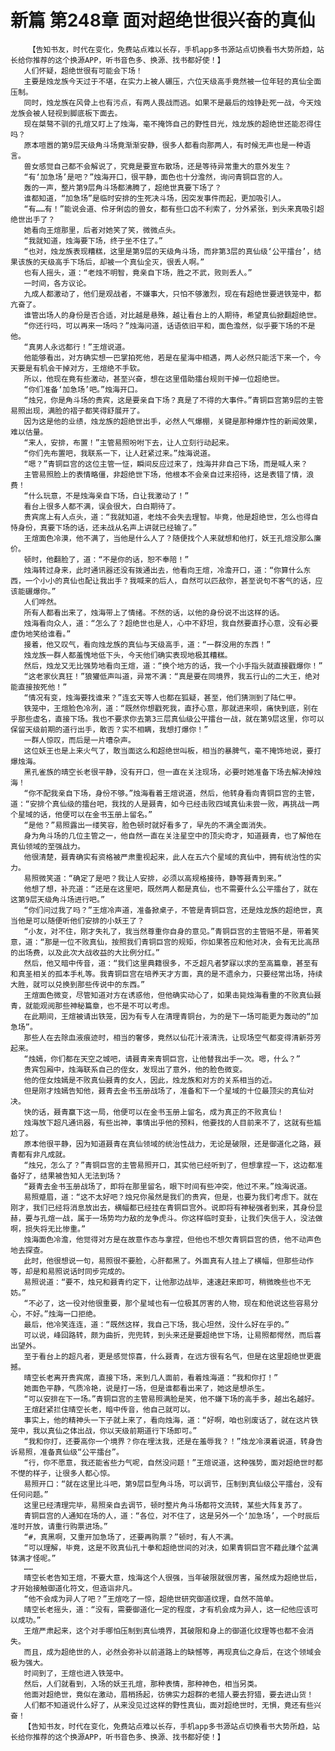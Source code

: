 # 新篇 第248章 面对超绝世很兴奋的真仙
        【告知书友，时代在变化，免费站点难以长存，手机app多书源站点切换看书大势所趋，站长给你推荐的这个换源APP，听书音色多、换源、找书都好使！】
       人们怀疑，超绝世很有可能会下场！
       主要是烛龙族今天过于不堪，在实力上被人碾压，六位天级高手竟然被一位年轻的真仙全面压制。
       同时，烛龙族在风骨上也有污点，有两人畏战而逃。如果不是最后的烛铮赴死一战，今天烛龙族会被人轻视到脚底板下面去。
       现在桀骜不驯的孔煊又盯上了烛海，毫不掩饰自己的野性目光，烛龙族的超绝世还能忍得住吗？
       原本喧嚣的第9层天级角斗场竟渐渐安静，很多人都看向那两人，有时候无声也是一种语言。
       兽女感觉自己都不会解说了，究竟是要宣布散场，还是等待异常重大的意外发生？
       “有‘加急场’是吧？”烛海开口，很平静，面色也十分澹然，询问青铜巨宫的人。
       轰的一声，整片第9层角斗场都沸腾了，超绝世真要下场了？
       谁都知道，“加急场”是临时安排的生死决斗场，因突发事件而起，更加吸引人。
       “有……有！”能说会道、伶牙俐齿的兽女，都有些口齿不利索了，分外紧张，到头来真吸引超绝世出手了？
       她看向王煊那里，后者对她笑了笑，微微点头。
       “我就知道，烛海要下场，终于坐不住了。”
       “也对，烛龙族表现糟糕，这里是第9层的天级角斗场，而非第3层的真仙级‘公平擂台’，结果该族的天级高手下场后，却被一个真仙全灭，很丢人啊。”
       也有人摇头，道：“老烛不明智，竟亲自下场，胜之不武，败则丢人。”
       一时间，各方议论。
       九成人都激动了，他们是观战者，不嫌事大，只怕不够激烈，现在有超绝世要进铁笼中，都亢奋了。
       谁管出场人的身份是否合适，对比越是悬殊，越让看台上的人期待，希望真仙掀翻超绝世。
       “你还行吗，可以再来一场吗？”烛海问道，话语依旧平和，面色澹然，似乎要下场的不是他。
       “真男人永远都行！”王煊说道。
       他能够看出，对方确实想一巴掌拍死他，若是在星海中相遇，两人必然只能活下来一个，今天要是有机会干掉对方，王煊绝不手软。
       所以，他现在竟有些激动，甚至兴奋，想在这里借助擂台规则干掉一位超绝世。
       “你们准备‘加急场’吧。”烛海开口。
       “烛兄，你是角斗场的贵宾，这是要亲自下场？真是了不得的大事件。”青铜巨宫第9层的主管易照出现，满脸的褶子都笑得舒展开了。
       因为这是他的业绩，烛龙族的超绝世出手，必然人气爆棚，关键是那种爆炸性的新闻效果，难以估量。
       “来人，安排，布置！”主管易照吩咐下去，让人立刻行动起来。
       “你们先布置吧，我联系一下，让人赶紧过来。”烛海说道。
       “嗯？”青铜巨宫的这位主管一怔，瞬间反应过来了，烛海并非自己下场，而是喊人来？
       主管易照脸上的表情略僵，非超绝世下场，他根本不会亲自过来招待，这是表错了情，浪费！
       “什么玩意，不是烛海亲自下场，白让我激动了！”
       看台上很多人都不满，误会很大，白白期待了。
       贵宾席上有人点头，道：“我就知道，老烛不会失去理智。毕竟，他是超绝世，怎么也得自恃身份，真要下场的话，还未战从名声上讲就已经输了。”
       王煊面色冷漠，他不满了，当他是什么人了？随便找个人来就想和他打，妖王孔煊没那么廉价。
       顿时，他翻脸了，道：“不是你的话，恕不奉陪！”
       烛海转过身来，此时通讯器还没有拨通出去，他看向王煊，冷澹开口，道：“你算什么东西，一个小小的真仙也配让我出手？我喊来的后人，自然可以匹敌你，甚至说句不客气的话，应该能碾爆你。”
       人们哗然。
       所有人都看出来了，烛海带上了情绪。不然的话，以他的身份说不出这样的话。
       烛海看向众人，道：“怎么了？超绝世也是人，心中不舒坦，我自然要直抒心意，没有必要虚伪地笑给谁看。”
       接着，他又叹气，看向烛龙族的真仙与天级高手，道：“一群没用的东西！”
       烛龙族一群人都羞愧地低下头，今天他们确实表现地极其糟糕。
       然后，烛龙又无比强势地看向王煊，道：“换个地方的话，我一个小手指头就直接戳爆你！”
       “这老家伙真狂！”狼獾低声叫道，异常不满：“真是要在同境界，我五行山的二大王，绝对能直接按死他！”
       “情况有变，烛海要找谁来？”连玄天等人也都在狐疑，甚至，他们猜测到了陆仁甲。
       铁笼中，王煊脸色冷冽，道：“既然你想戳死我，直抒心意，那就进来呗，痛快到底，别在乎那些虚名，直接下场。我也不要求你去第3三层真仙级公平擂台一战，就在第9层这里，你可以保留天级前期的道行出手，敢否？实不相瞒，我想打爆你！”
       一群人惊叹，而后是一片嘈杂声。
       这位妖王也是上来火气了，敢当面这么和超绝世叫板，相当的暴脾气，毫不掩饰地说，要打爆烛海。
       黑孔雀族的晴空长老很平静，没有开口，但一直在关注现场，必要时她准备下场去解决掉烛海！
       “你不配我亲自下场，身份不够。”烛海看着王煊说道，然后，他转身看向青铜巨宫的主管，道：“安排个真仙级的擂台吧，我找的人是聂青，如今已经击败四域真仙未尝一败，再挑战一两个星域的话，他便可以在金书玉册上留名。”
       “是他？”易照露出一缕笑容，脸色顿时就好看多了，早先的不满全面消失。
       身为角斗场的几位主管之一，他自然一直在关注星空中的顶尖奇才，知道聂青，也了解他在真仙领域的至强战力。
       他很清楚，聂青确实有资格被严肃重视起来，此人在五六个星域的真仙中，拥有统治性的实力。
       易照微笑道：“确定了是吧？我让人安排，必须以高规格接待，静等聂青到来。”
       他想了想，补充道：“还是在这里吧，既然两人都是真仙，也不需要什么公平擂台了，就在这第9层天级角斗场进行吧。”
       “你们问过我了吗？”王煊冷声道，准备掀桌子，不管是青铜巨宫，还是烛龙族的超绝世，真当他是可以随便听他们安排的小妖王了？
       “小友，对不住，刚才失礼了，我当然尊重你自身的意见。”青铜巨宫的主管赔不是，带着笑意，道：“那是一位不败真仙，按照我们青铜巨宫的规矩，你如果答应和他对决，会有无比高昂的出场费，以及此次大战收益的大比例分红。”
       然后，他又暗中传音，道：“我们这里典籍很多，不乏超凡者梦寐以求的至高篇章，甚至有和真圣相关的孤本手札等。我青铜巨宫在培养天才方面，真的是不遗余力，只要经常出场，持续大胜，就可以兑换到那些传说中的东西。”
       王煊面色微变，尽管知道对方在诱惑他，但他确实动心了，如果击毙烛海看重的不败真仙聂青，就能观阅那些神秘篇章，也不是不可以考虑。
       在此期间，王煊被请出铁笼，因为有专人在清理青铜台，为的是下一场可能更为轰动的“加急场”。
       那些人在去除血液痕迹时，相当的奢侈，竟然以仙花汁液清洗，让现场空气都变得清新芬芳起来。
       “烛嫣，你们都在天空之城吧，请聂青来青铜巨宫，让他替我出手一次。嗯，什么？”
       贵宾包厢中，烛海联系自己的侄女，发现出了意外，他的脸色微变。
       他的侄女烛嫣是不败真仙聂青的女人，因此，烛龙族和对方的关系相当的近。
       但是刚才烛嫣告知他，聂青去金书玉册战场了，准备和下一个星域的十位最顶尖的真仙对决。
       快的话，聂青赢下这一局，他便可以在金书玉册上留名，成为真正的不败真仙！
       烛海放下超凡通讯器，有些出神，事情出乎他的预料，他要找的人目前来不了，这就有些尴尬了。
       原本他很平静，因为知道聂青在真仙领域的统治性战力，无论是破限，还是御道化之路，聂青都有非凡成就。
       “烛兄，怎么了？”青铜巨宫的主管易照开口，其实他已经听到了，但想拿捏一下，这边都准备好了，结果被告知人无法到场？
       “聂青去金书玉册战场了，即将在那里留名，眼下时间有些冲突，他过不来。”烛海说道。
       易照蹙眉，道：“这不太好吧？烛兄你虽然是我们的贵宾，但是，也要为我们考虑下。就在刚才，我们已经将消息放出去，横幅都已经挂在青铜巨宫外。说即将有神秘强者到来，其身份显赫，要与孔煊一战，属于一场势均力敌的龙争虎斗。你这样临时变卦，让我们失信于人，没法做啊，损失将无比惨重。”
       烛海面色冷澹，他觉得对方是在故意作态与拿捏，但他也不想欠青铜巨宫的债，他不动声色地去探查。
       此时，他很想说一句，易照很不要脸，心肝都黑了。外面真有人挂上了横幅，但那些动作等，却是和易照说话时同步完成的。
       易照说道：“要不，烛兄和聂青约定下，让他那边战毕，速速赶来即可，稍微晚些也不无妨。”
       “不必了，这一役对他很重要，那个星域也有一位极其厉害的人物，现在和他说这些容易分心，不好。”烛海一口拒绝。
       最后，他冷笑连连，道：“既然这样，我自己下场，我心坦然，没什么好在乎的。”
       可以说，峰回路转，颇为曲折，兜兜转，到头来还是要超绝世下场，让易照都愕然，而后喜出望外。
       至于看台上的超凡者，更是感觉惊喜，什么聂青，在远方很有名气，但是在这里超绝世更震撼。
       晴空长老离开贵宾席，直接下场，来到几人面前，看着烛海道：“我和你打！”
       她面色平静，气质冷艳，说是打一场，但是谁都看出来了，她这是想杀生。
       “可以安排在下一场。”青铜巨宫的主管易照满脸是笑，他不嫌下场的高手多，越出名越好。
       王煊赶紧拦住晴空长老，暗中传音，他自己就可以。
       事实上，他的精神头一下子就上来了，看向烛海，道：“好啊，咱也别废话了，就在这片铁笼中，我以真仙之体出战，你以天级前期道行下场即可。”
       “我和你打，还要高你一个境界？你在埋汰我，还是在羞辱我？！”烛龙冷漠着说道，转身告诉易照，准备真仙级“公平擂台”。
       “行，你不愿意，我还能省些力气呢，自然没问题！”王煊说道，这种强势，面对超绝世时都不憷的样子，让很多人都心惊。
       易照开口：“就在这里比斗吧，第9层巨型角斗场，可以调节，压制到真仙级公平擂台，没有任何问题。”
       这里已经清理完毕，易照亲自去调节，顿时整片角斗场都符文流转，某些大阵复苏了。
       青铜巨宫的人通知在场的人，道：“各位，对不住了，这是另外一个‘加急场’，一个时辰后准时开放，请重行购票进场。”
       “#，真黑啊，又重开加急场了，还要再购票？”顿时，有人不满。
       “可以理解，毕竟，这是不败真仙孔十拳和超绝世间的对决，如果青铜巨宫不藉此赚个盆满钵满才怪呢。”
       ……
       晴空长老告知王煊，不要大意，烛海这个人很强，当年破限就很厉害，虽然成为超绝世后，才开始接触御道化符文，但造诣非凡。
       “他不会成为异人了吧？”王煊吃了一惊，超绝世研究御道纹理，自然不简单。
       晴空长老摇头，道：“没有，需要御道化一定的程度，才有机会成为异人，这一纪他应该可以成功。”
       王煊严肃起来，这个对手哪怕压制到真仙境界，其破限和身上的御道化纹理等也都不会消失。
       而且，成为超绝世的人，必然会弥补以前道路上的缺憾等，再现真仙之身后，在这个领域会极为强大。
       时间到了，王煊也进入铁笼中。
       然后，人们就看到，入场的妖王孔煊，那种表情，那种神色，相当另类。
       他面对超绝世，竟似在激动，眉梢扬起，彷佛实力超群的老猎人要去狩猎，要去进山货！
       人们都不知道说什么好了，从来没见过这样的野性真仙，面对超绝世时，无惧，竟还有些兴奋！
       【告知书友，时代在变化，免费站点难以长存，手机app多书源站点切换看书大势所趋，站长给你推荐的这个换源APP，听书音色多、换源、找书都好使！】